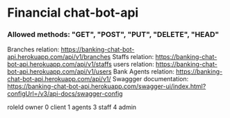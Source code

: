 # Financial chat-bot-api
### Allowed methods: "GET", "POST", "PUT", "DELETE", "HEAD"
Branches relation: https://banking-chat-bot-api.herokuapp.com/api/v1/branches
Staffs relation: https://banking-chat-bot-api.herokuapp.com/api/v1/staffs
users relation: https://banking-chat-bot-api.herokuapp.com/api/v1/users
Bank Agents relation: https://banking-chat-bot-api.herokuapp.com/api/v1/
Swaggger documentation: https://banking-chat-bot-api.herokuapp.com/swagger-ui/index.html?configUrl=/v3/api-docs/swagger-config

roleId                      owner
0                           client
1                           agents
3                           staff
4                           admin
